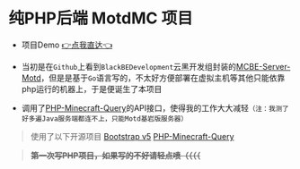 # 纯PHP后端 MotdMC 项目
- 项目Demo [👉点我直达👈](https://motd.txssb.cn/)
- 当初是在`Github`上看到`BlackBEDevelopment`云黑开发组封装的[MCBE-Server-Motd](https://github.com/BlackBEDevelopment/MCBE-Server-Motd)，但是是基于`Go`语言写的，不太好方便部署在虚拟主机等其他只能依靠php运行的机器上，于是便诞生了本项目

- 调用了[PHP-Minecraft-Query](https://github.com/xPaw/PHP-Minecraft-Query)的API接口，使得我的工作大大减轻`（注：我测了好多遍Java服务端都连不上，只能Motd基岩版服务器）`

> 使用了以下开源项目
[Bootstrap v5](https://getbootstrap.com/)
[PHP-Minecraft-Query](https://github.com/xPaw/PHP-Minecraft-Query)

> **~~第一次写PHP项目，如果写的不好请轻点喷（（（（~~**